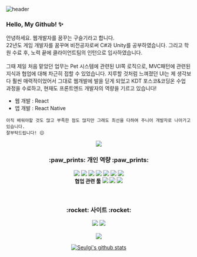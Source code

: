 ![header](https://capsule-render.vercel.app/api?type=waving&color=auto&height=200&section=header&text=Seulgi's&nbsp;Profile&fontSize=60&animation=fadeIn&fontColor=323931&fontAlignY=38)
### Hello, My Github! :sparkles:
안녕하세요. 웹개발자를 꿈꾸는 구슬기라고 합니다. <br/>
22년도 게임 개발자를 꿈꾸며 비전공자로써 C#과 Unity를 공부하였습니다. 그리고 학원 수료 후, 노력 끝에 클라이언트팀의 인턴으로 입사하였습니다.<br/><br/>
그때 제일 처음 맡았던 업무는 Pet 시스템에 관련된 UI쪽 로직으로, MVC패턴에 관련된 지식과 협업에 대해 차근히 접할 수 있었습니다. 지루할 것처럼 느껴졌던 UI는 제 생각보다 훨씬 매력적이었어서 그대로 웹개발에 발을 딛게 되었고 KDT 포스코&코딩온 수업 과정을 수료하고, 현재도 프론트엔드 개발자의 역량을 기르고 있습니다! <br/>
- 웹 개발 : React
- 앱 개발 : React Native

```
아직 배워야할 것도 많고 부족한 점도 많지만 그래도 최선을 다하여 주니어 개발자로 나아가고 있습니다.
잘부탁드립니다! 😌
```

<div align="center">

[![](https://hits.seeyoufarm.com/api/count/incr/badge.svg?url=https%3A%2F%2Fgithub.com%2Fguseulgi%2Fguseulgi&count_bg=%2375D82A&title_bg=%23636363&icon=github.svg&icon_color=%23FFFFFF&title=Customers&edge_flat=true)](https://hits.seeyoufarm.com)

<h3>:paw_prints: 개인 역량 :paw_prints:</h3>
<img src="https://img.shields.io/badge/HTML5-E34F26?style=flat-square&logo=HTML5&logoColor=white"/>
<img src="https://img.shields.io/badge/CSS3-1572B6?style=flat-square&logo=CSS3&logoColor=white"/>
<img src="https://img.shields.io/badge/Javascript-F7DF1E?style=flat-square&logo=JavaScript&logoColor=black"/>
<img src="https://img.shields.io/badge/C&nbsp;Sharp-3f0097?style=flat-square&logo=CSharp&logoColor=white"/>
<img src="https://img.shields.io/badge/Unity-000?style=flat-square&logo=Unity&logoColor=white"/>
<img src="https://img.shields.io/badge/Node.js-69cf00?style=flat-square&logo=Node.js&logoColor=white"/>
<img src="https://img.shields.io/badge/React-61DAFB?style=flat-square&logo=React&logoColor=black"/>
<br/>
<span><strong>협업 관련 툴</strong></sapn> 
<img src="https://img.shields.io/badge/Git-F05032?style=flat-square&logo=Git&logoColor=white"/>
<img src="https://img.shields.io/badge/GitHub-181717?style=flat-square&logo=Github&logoColor=white"/>
<img src="https://img.shields.io/badge/Sourcetree-0052CC?style=flat-square&logo=Sourcetree&logoColor=white"/>
<br/><br/>

#
<h3>:rocket: 사이트 :rocket:</h3>
<a href="https://shiny-mantis-d77.notion.site/ab257620a741482dbeed2be00ec81786" target="_blank" title="Seulgi's Notion"><img src="https://img.shields.io/badge/Notion-black?style=flat-square&logo=Notion&logoColor=white"/></a>
<a href="https://front-kuli.tistory.com/" target="_blank" title="Seulgi's Tistory"><img src="https://img.shields.io/badge/Tistory-black?style=flat-square&logo=Tistory&logoColor=white"/></a>
<br/><br/>
<picture>
<source 
  srcset="https://github-readme-stats.vercel.app/api?username=guseulgi&show_icons=true&theme=vue"
  media="(prefers-color-scheme: dark)"/>
<source
  srcset="https://github-readme-stats.vercel.app/api?username=guseulgi&show_icons=true"
  media="(prefers-color-scheme: light), (prefers-color-scheme: no-preference)"/>
<img src="https://github-readme-stats.vercel.app/api?username=guseulgi&show_icons=true"/>
</picture>

[![Seulgi's github stats](https://github-readme-stats.vercel.app/api/top-langs/?username=guseulgi&show_icons=true&hide_border=true&title_color=004386&icon_color=004386&layout=compact)](https://github.com/guseulgi)

</div>



